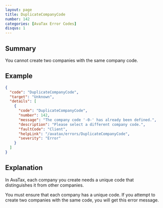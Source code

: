 ```yaml
---
layout: page
title: DuplicateCompanyCode
number: 142
categories: [AvaTax Error Codes]
disqus: 1
---
```


## Summary

You cannot create two companies with the same company code.

## Example

```json
{
  "code": "DuplicateCompanyCode",
  "target": "Unknown",
  "details": [
    {
      "code": "DuplicateCompanyCode",
      "number": 142,
      "message": "The company code '-0-' has already been defined.",
      "description": "Please select a different company code.",
      "faultCode": "Client",
      "helpLink": "/avatax/errors/DuplicateCompanyCode",
      "severity": "Error"
    }
  ]
}
```

## Explanation

In AvaTax, each company you create needs a unique code that distinguishes it from other companies.

You must ensure that each company has a unique code.  If you attempt to create two companies with the same code, you will get this error message.
